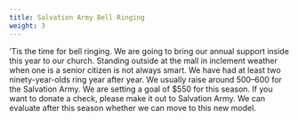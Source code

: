 ```yaml
---
title: Salvation Army Bell Ringing
weight: 3
---
```


’Tis the time for bell ringing. We are going to bring our annual support inside this year to our church. Standing outside at the mall in inclement weather when one is a senior citizen is not always smart. We have had at least two ninety-year-olds ring year after year. We usually raise around $500–$600 for the Salvation Army. We are setting a goal of $550 for this season. If you want to donate a check, please make it out to Salvation Army. We can evaluate after this season whether we can move to this new model.
